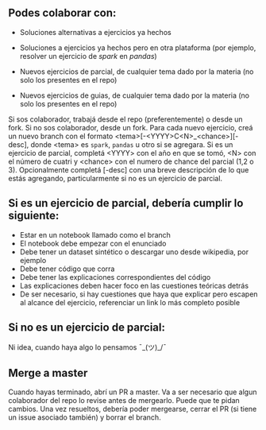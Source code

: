 ## Podes colaborar con:

* Soluciones alternativas a ejercicios ya hechos

* Soluciones a ejercicios ya hechos pero en otra plataforma (por ejemplo, resolver un ejercicio de *spark* en *pandas*)

* Nuevos ejercicios de parcial, de cualquier tema dado por la materia (no solo los presentes en el repo)

* Nuevos ejercicios de guias, de cualquier tema dado por la materia (no solo los presentes en el repo)

Si sos colaborador, trabajá desde el repo (preferentemente) o desde un fork. Si no sos colaborador, desde un fork.
Para cada nuevo ejercicio, creá un nuevo branch con el formato \<tema\>[-\<YYYY\>C\<N\>_\<chance\>][-desc], donde \<tema\> es `spark`, `pandas` u otro si se agregara. Si es un ejercicio de parcial, completá \<YYYY\> con el año en que se tomó, \<N\> con el número de cuatri y \<chance\> con el numero de chance del parcial (1,2 o 3). Opcionalmente completá [-desc] con una breve descripción de lo que estás agregando, particularmente si no es un ejercicio de parcial.

## Si es un ejercicio de parcial, debería cumplir lo siguiente:
* Estar en un notebook llamado como el branch
* El notebook debe empezar con el enunciado
* Debe tener un dataset sintético o descargar uno desde wikipedia, por ejemplo
* Debe tener código que corra
* Debe tener las explicaciones correspondientes del código
* Las explicaciones deben hacer foco en las cuestiones teóricas detrás
* De ser necesario, si hay cuestiones que haya que explicar pero escapen al alcance del ejercicio, referenciar un link lo más completo posible

## Si no es un ejercicio de parcial:
Ni idea, cuando haya algo lo pensamos ¯\_(ツ)_/¯

## Merge a master
Cuando hayas terminado, abrí un PR a master. Va a ser necesario que algun colaborador del repo lo revise antes de mergearlo. Puede que te pidan cambios. Una vez resueltos, debería poder mergearse, cerrar el PR (si tiene un issue asociado también) y borrar el branch.
